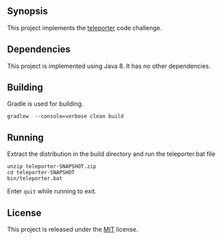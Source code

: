## Synopsis

This project implements the [teleporter](teleporter.md) code challenge.

## Dependencies

This project is implemented using Java 8.  It has no other dependencies.

## Building

Gradle is used for building.

```
gradlew  --console=verbose clean build
```

## Running

Extract the distribution in the build directory and run the teleporter.bat file

```
unzip teleporter-SNAPSHOT.zip
cd teleporter-SNAPSHOT
bin/teleporter.bat
```

Enter `quit` while running to exit. 


## License

This project is released under the [MIT](https://opensource.org/licenses/MIT) license.